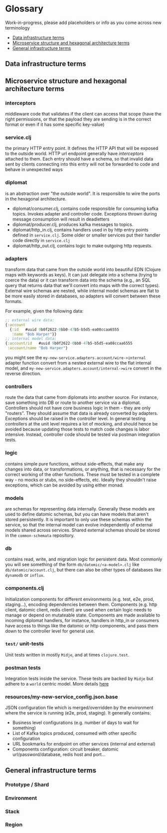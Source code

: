 # Glossary

Work-in-progress, please add placeholders or info as you come across new terminology

* [Data infrastructure terms](#data-infrastructure-terms)
* [Microservice structure and hexagonal architecture terms](#microservice-structure-and-hexagonal-architecture-terms)
* [General infrastructure terms](#general-infrastructure-terms)

## Data infrastructure terms

## Microservice structure and hexagonal architecture terms

### interceptors
middleware code that validates if the client can access that scope (have the right permissions, or that the payload they are sending is in the correct format or even if it has some specific key-value)

### service.clj
the primary HTTP entry point. It defines the HTTP API that will be exposed to the outside world. HTTP url endpoint generally have _interceptors_ attached to them. Each entry should have a schema, so that invalid data sent by clients connecting into this entry will not be forwarded to code and behave in unexpected ways

### diplomat
is an abstraction over "the outside world". It is responsible to wire the ports in the hexagonal architecture.
* diplomat/consumer.clj, contains code responsible for consuming kafka topics. Invokes adapter and controller code. Exceptions thrown during message consumption will result in deadletters
* diplomat/producer.clj, produces kafka messages to topics.
* diplomat/http_in.clj, contains handlers used in by http entry points defined in `service.clj`. Some older or smaller services put their handler code directly in `service.clj`
* diplomat/http_out.clj, contains logic to make outgoing http requests.

### adapters
transform data that came from the outside world into beautiful EDN (Clojure maps with keywords as keys). It can just delegate into a schema (trying to coerce the data) or it can transform data into the schema (e.g., an SQL query that returns data that we'll convert into maps with the correct types). External wire schemas are nested, while internal model schemas are flat to be more easily stored in databases, so adapters will convert between these formats.

For example, given the following data:

```clojure
;; external wire data:
{:account
  {:id   #uuid 9b0f2622-0bb0-47b5-b5d5-ea08ccaa6555
   :name "Bob Harper"}}
;; internal model data:
{:account/id   #uuid 9b0f2622-0bb0-47b5-b5d5-ea08ccaa6555
 :account/name "Bob Harper"}
```

you might see the `my-new-service.adapters.account/wire->internal` adapter function convert from a nested external wire to the flat internal model, and `my-new-service.adapters.account/internal->wire` convert in the reverse direction.

### controllers
route the data that came from diplomats into another source. For instance, save something into DB or route to another service via a diplomat. Controllers should not have core business logic in them - they are only "routers". They should assume that data is already converted by adapters. Exceptions should be raised in the controller level. In general testing controllers at the unit level requires a lot of mocking, and should hence be avoided because updating those tests to match code changes is labor intensive. Instead, controller code should be tested via postman integration tests.

### logic
contains simple pure functions, without side-effects, that make any changes into data, or transformations, or anything, that is necessary for the correct working of the other functions.
These must be tested in a complete way - no mocks or stubs, no side-effects, etc.
Ideally they shouldn't raise exceptions, which can be avoided by using either monad.

### models
are schemas for representing data internally. Generally these models are used to define datomic schemas, but you can have models that aren't stored persistently. It is important to only use these schemas within the service, so that the internal model can evolve independently of external models shared across services. Shared external schemas should be stored in the `common-schemata` repository.

### db
contains read, write, and migration logic for persistent data. Most commonly you will see something of the form `db/datomic/<a-model>.clj` like `db/datomic/account.clj`, but there can also be other types of databases like `dynamodb` or `influx`.

### components.clj
Initialization components for different environments (e.g. test, e2e, prod, staging...), encoding dependencies between them. Components (e.g. http client, datomic client, redis client) are used when certain logic needs to manage or depend on mutateable state. Components are made available to incoming diplomat handlers, for instance, handlers in http_in or consumers have access to things like the datomic or http components, and pass them down to the controller level for general use.

### `test/` unit-tests
Unit tests written in mostly `Midje`, and at times `clojure.test`.

### postman tests
Integration tests inside the service. These tests are backed by `Midje` but adhere to a `world` centric model. More details [here](https://github.com/nubank/common-test/#postman)

### resources/my-new-service_config.json.base
JSON configuration file which is merged/overridden by the environment where the service is running (e2e, prod, staging). It generally contains:

 * Business level configurations (e.g. number of days to wait for something)
 * List of Kafka topics produced, consumed with other specific configuration
 * URL bookmarks for endpoint on other services (internal and external)
 * Components configuration: circuit breaker, datomic url/password/database, redis host and port...

## General infrastructure terms

### Prototype / Shard

### Environment

### Stack

### Region

